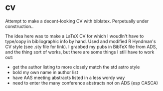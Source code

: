 cv
==

Attempt to make a decent-looking CV with biblatex. Perpetually under construction..

The idea here was to make a LaTeX CV for which I woudln't have to type/copy in bibliographic info by hand. 
Used and modified R Hyndman's CV style (see .sty file for link).
I grabbed my pubs in BibTeX file from ADS, and the thing sort of works, but there are some things I still
have to work out:
- get the author listing to more closely match the std astro style
- bold my own name in author list
- have AAS meeting abstracts listed in a less wordy way
- need to enter the many conference abstracts not on ADS (esp CASCA)
